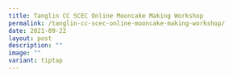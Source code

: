 ```yaml
---
title: Tanglin CC SCEC Online Mooncake Making Workshop
permalink: /tanglin-cc-scec-online-mooncake-making-workshop/
date: 2021-09-22
layout: post
description: ""
image: ""
variant: tiptap
---
```

